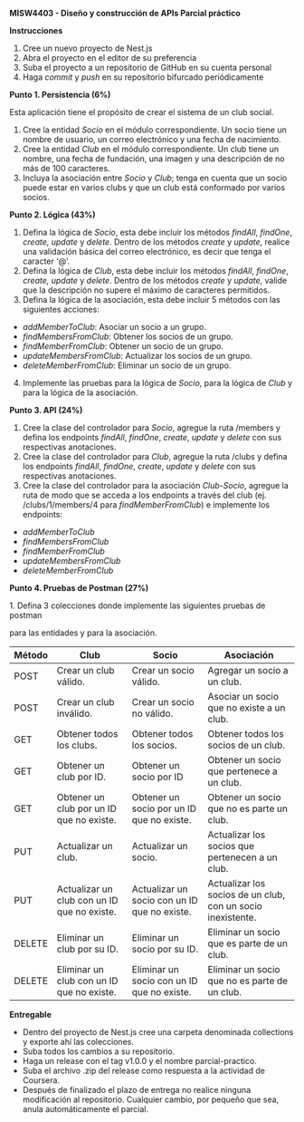 **MISW4403 - Diseño y construcción de APIs Parcial práctico**

**Instrucciones**

1. Cree un nuevo proyecto de Nest.js
1. Abra el proyecto en el editor de su preferencia
1. Suba el proyecto a un repositorio de GitHub en su cuenta personal
1. Haga *commit* y *push* en su repositorio bifurcado periódicamente

**Punto 1. Persistencia (6%)**

Esta aplicación tiene el propósito de crear el sistema de un club social.

1. Cree la entidad *Socio* en el módulo correspondiente. Un socio tiene un nombre de usuario, un correo electrónico y una fecha de nacimiento.
1. Cree la entidad *Club* en el módulo correspondiente. Un club tiene un nombre, una fecha de fundación, una imagen y una descripción de no más de 100 caracteres.
1. Incluya la asociación entre *Socio* y *Club*; tenga en cuenta que un socio puede estar en varios clubs y que un club está conformado por varios socios.

**Punto 2. Lógica (43%)**

1. Defina la lógica de *Socio*, esta debe incluir los métodos *findAll*, *findOne*, *create, update* y *delete*. Dentro de los métodos *create* y *update*, realice una validación básica del correo electrónico, es decir que tenga el caracter ‘@’.
1. Defina la lógica de *Club*, esta debe incluir los métodos *findAll*, *findOne*, *create, update* y *delete*. Dentro de los métodos *create* y *update*, valide que la descripción no supere el máximo de caracteres permitidos.
1. Defina la lógica de la asociación, esta debe incluir 5 métodos con las siguientes acciones:
- *addMemberToClub*: Asociar un socio a un grupo.
- *findMembersFromClub*: Obtener los socios de un grupo.
- *findMemberFromClub*: Obtener un socio de un grupo.
- *updateMembersFromClub*: Actualizar los socios de un grupo.
- *deleteMemberFromClub*: Eliminar un socio de un grupo.
4. Implemente las pruebas para la lógica de *Socio*, para la lógica de *Club* y para la lógica de la asociación.

**Punto 3. API (24%)**

1. Cree la clase del controlador para *Socio*, agregue la ruta /members y defina los endpoints *findAll*, *findOne*, *create*, *update* y *delete* con sus respectivas anotaciones.
1. Cree la clase del controlador para *Club*, agregue la ruta /clubs y defina los endpoints *findAll*, *findOne*, *create*, *update* y *delete* con sus respectivas anotaciones.
1. Cree la clase del controlador para la asociación *Club-Socio*, agregue la ruta de modo que se acceda a los endpoints a través del club (ej. /clubs/1/members/4 para *findMemberFromClub*) e implemente los endpoints:
- *addMemberToClub*
- *findMembersFromClub*
- *findMemberFromClub*
- *updateMembersFromClub*
- *deleteMemberFromClub*

**Punto 4. Pruebas de Postman (27%)**

1\. Defina 3 colecciones donde implemente las siguientes pruebas de postman

para las entidades y para la asociación.



|**Método**|**Club**|**Socio**|**Asociación**|
| - | - | - | - |
|POST|Crear un club válido.|Crear un socio válido.|Agregar un socio a un club.|
|POST|Crear un club inválido.|Crear un socio no válido.|Asociar un socio que no existe a un club.|
|GET|Obtener todos los clubs.|Obtener todos los socios.|Obtener todos los socios de un club.|
|GET|Obtener un club por ID.|Obtener un socio por ID|Obtener un socio que pertenece a un club.|
|GET|Obtener un club por un ID que no existe.|Obtener un socio por un ID que no existe.|Obtener un socio que no es parte un club.|
|PUT|Actualizar un club.|Actualizar un socio.|Actualizar los socios que pertenecen a un club.|
|PUT|Actualizar un club con un ID que no existe.|Actualizar un socio con un ID que no existe.|Actualizar los socios de un club, con un socio inexistente.|
|DELETE|Eliminar un club por su ID.|Eliminar un socio por su ID.|Eliminar un socio que es parte de un club.|
|DELETE|Eliminar un club con un ID que no existe.|Eliminar un socio con un ID que no existe.|Eliminar un socio que no es parte de un club.|

**Entregable**

- Dentro del proyecto de Nest.js cree una carpeta denominada collections y exporte ahí las colecciones.
- Suba todos los cambios a su repositorio.
- Haga un release con el tag v1.0.0 y el nombre parcial-practico.
- Suba el archivo .zip del release como respuesta a la actividad de Coursera.
- Después de finalizado el plazo de entrega no realice ninguna modificación al repositorio. Cualquier cambio, por pequeño que sea, anula automáticamente el parcial.


